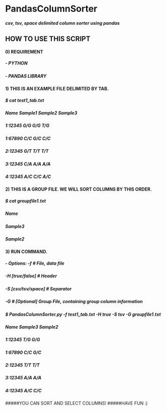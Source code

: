 # PandasColumnSorter
##### csv, tsv, space delimited column sorter using pandas


## HOW TO USE THIS SCRIPT


####  0) REQUIREMENT
#####    - PYTHON
#####    - PANDAS LIBRARY

####  1) THIS IS AN EXAMPLE FILE DELIMITED BY TAB.
#####    $ cat test1_tab.txt
#####    Name    Sample1 Sample2 Sample3
#####    1:12345 G/G     G/G     T/G
#####    1:67890 C/C     G/C     C/C
#####    2:12345 G/T     T/T     T/T
#####    3:12345 C/A     A/A     A/A
#####    4:12345 A/C     C/C     A/C

####  2) THIS IS A GROUP FILE. WE WILL SORT COLUMNS BY THIS ORDER.
#####    $ cat groupfile1.txt
#####    Name
#####    Sample3
#####    Sample2

####  3) RUN COMMAND.
#####    - Options:    -f <file>          # File, data file
#####                  -H [true/false]    # Header
#####                  -S [csv/tsv/space] # Separator
#####                  -G <file>          # [Optional] Group File, containing group column information
#####    $ PandasColumnSorter.py -f test1_tab.txt -H true -S tsv -G groupfile1.txt
#####    Name      Sample3   Sample2
#####    1:12345   T/G       G/G
#####    1:67890   C/C       G/C
#####    2:12345   T/T       T/T
#####    3:12345   A/A       A/A
#####    4:12345   A/C       C/C

#####YOU CAN SORT AND SELECT COLUMNS!
#####HAVE FUN :)
